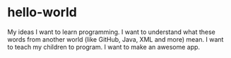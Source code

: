 # hello-world

My ideas
I want to learn programming.
I want to understand what these words from another world (like GitHub, Java, XML and more) mean.
I want to teach my children to program.
I want to make an awesome app.
